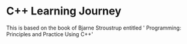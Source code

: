 # C++ Learning Journey

This is based on the book of Bjarne Stroustrup entitled ' Programming: Principles and Practice Using C++'
